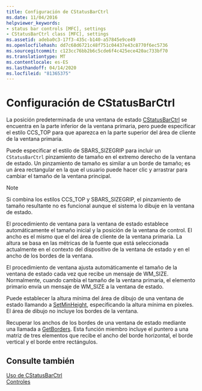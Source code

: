 ```yaml
---
title: Configuración de CStatusBarCtrl
ms.date: 11/04/2016
helpviewer_keywords:
- status bar controls [MFC], settings
- CStatusBarCtrl class [MFC], settings
ms.assetid: adeba0c3-17f3-435c-b140-a57845e9ce49
ms.openlocfilehash: dd7c68d6721c48f751c04437e43c8770f6ec5736
ms.sourcegitcommit: c123cc76bb2b6c5cde6f4c425ece420ac733bf70
ms.translationtype: MT
ms.contentlocale: es-ES
ms.lasthandoff: 04/14/2020
ms.locfileid: "81365375"
---
```

# <a name="settings-for-the-cstatusbarctrl"></a>Configuración de CStatusBarCtrl

La posición predeterminada de una ventana de estado [CStatusBarCtrl](../mfc/reference/cstatusbarctrl-class.md) se encuentra en la parte inferior de la ventana primaria, pero puede especificar el estilo CCS_TOP para que aparezca en la parte superior del área de cliente de la ventana primaria.

Puede especificar el estilo de SBARS_SIZEGRIP para incluir un `CStatusBarCtrl` pinzamiento de tamaño en el extremo derecho de la ventana de estado. Un pinzamiento de tamaño es similar a un borde de tamaño; es un área rectangular en la que el usuario puede hacer clic y arrastrar para cambiar el tamaño de la ventana principal.

> [!NOTE]
> Si combina los estilos CCS_TOP y SBARS_SIZEGRIP, el pinzamiento de tamaño resultante no es funcional aunque el sistema lo dibuje en la ventana de estado.

El procedimiento de ventana para la ventana de estado establece automáticamente el tamaño inicial y la posición de la ventana de control. El ancho es el mismo que el del área de cliente de la ventana primaria. La altura se basa en las métricas de la fuente que está seleccionada actualmente en el contexto del dispositivo de la ventana de estado y en el ancho de los bordes de la ventana.

El procedimiento de ventana ajusta automáticamente el tamaño de la ventana de estado cada vez que recibe un mensaje de WM_SIZE. Normalmente, cuando cambia el tamaño de la ventana primaria, el elemento primario envía un mensaje de WM_SIZE a la ventana de estado.

Puede establecer la altura mínima del área de dibujo de una ventana de estado llamando a [SetMinHeight](../mfc/reference/cstatusbarctrl-class.md#setminheight), especificando la altura mínima en píxeles. El área de dibujo no incluye los bordes de la ventana.

Recuperar los anchos de los bordes de una ventana de estado mediante una llamada a [GetBorders](../mfc/reference/cstatusbarctrl-class.md#getborders). Esta función miembro incluye el puntero a una matriz de tres elementos que recibe el ancho del borde horizontal, el borde vertical y el borde entre rectángulos.

## <a name="see-also"></a>Consulte también

[Uso de CStatusBarCtrl](../mfc/using-cstatusbarctrl.md)<br/>
[Controles](../mfc/controls-mfc.md)
